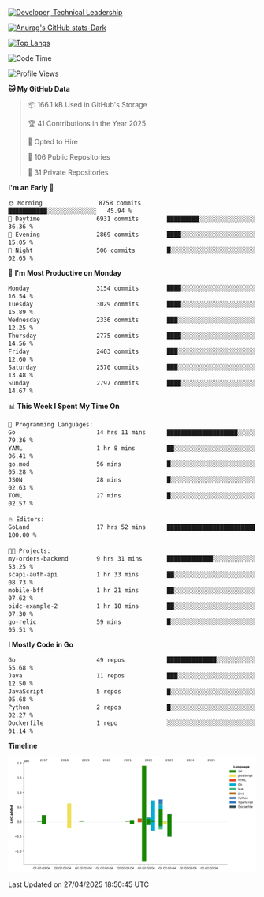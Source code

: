 <div>
  <a href="https://www.linkedin.com/in/arielpineiro/" target="_blank" rel="nofollow noopener noreferrer">
    <img src="https://img.shields.io/badge/-LinkedIn-%230077B5?style=for-the-badge&logo=linkedin&logoColor=white" alt="Developer, Technical Leadership" title="Ariel Piñeiro">
  </a>
</div>

[![Anurag's GitHub stats-Dark](https://github-readme-stats.vercel.app/api?username=arielsrv&show_icons=true&theme=dark#gh-dark-mode-only)](https://github.com/anuraghazra/github-readme-stats#gh-dark-mode-only)

[![Top Langs](https://github-readme-stats.vercel.app/api/top-langs/?username=arielsrv&layout=compact&langs_count=10&theme=dark#gh-dark-mode-only)](https://github.com/anuraghazra/github-readme-stats&theme=dark#gh-dark-mode-only)

<!--START_SECTION:waka-->
![Code Time](http://img.shields.io/badge/Code%20Time-1%2C227%20hrs-blue)

![Profile Views](http://img.shields.io/badge/Profile%20Views-1-blue)

**🐱 My GitHub Data** 

> 📦 166.1 kB Used in GitHub's Storage 
 > 
> 🏆 41 Contributions in the Year 2025
 > 
> 💼 Opted to Hire
 > 
> 📜 106 Public Repositories 
 > 
> 🔑 31 Private Repositories 
 > 
**I'm an Early 🐤** 

```text
🌞 Morning                8758 commits        ███████████░░░░░░░░░░░░░░   45.94 % 
🌆 Daytime                6931 commits        █████████░░░░░░░░░░░░░░░░   36.36 % 
🌃 Evening                2869 commits        ████░░░░░░░░░░░░░░░░░░░░░   15.05 % 
🌙 Night                  506 commits         █░░░░░░░░░░░░░░░░░░░░░░░░   02.65 % 
```
📅 **I'm Most Productive on Monday** 

```text
Monday                   3154 commits        ████░░░░░░░░░░░░░░░░░░░░░   16.54 % 
Tuesday                  3029 commits        ████░░░░░░░░░░░░░░░░░░░░░   15.89 % 
Wednesday                2336 commits        ███░░░░░░░░░░░░░░░░░░░░░░   12.25 % 
Thursday                 2775 commits        ████░░░░░░░░░░░░░░░░░░░░░   14.56 % 
Friday                   2403 commits        ███░░░░░░░░░░░░░░░░░░░░░░   12.60 % 
Saturday                 2570 commits        ███░░░░░░░░░░░░░░░░░░░░░░   13.48 % 
Sunday                   2797 commits        ████░░░░░░░░░░░░░░░░░░░░░   14.67 % 
```


📊 **This Week I Spent My Time On** 

```text
💬 Programming Languages: 
Go                       14 hrs 11 mins      ████████████████████░░░░░   79.36 % 
YAML                     1 hr 8 mins         ██░░░░░░░░░░░░░░░░░░░░░░░   06.41 % 
go.mod                   56 mins             █░░░░░░░░░░░░░░░░░░░░░░░░   05.28 % 
JSON                     28 mins             █░░░░░░░░░░░░░░░░░░░░░░░░   02.63 % 
TOML                     27 mins             █░░░░░░░░░░░░░░░░░░░░░░░░   02.57 % 

🔥 Editors: 
GoLand                   17 hrs 52 mins      █████████████████████████   100.00 % 

🐱‍💻 Projects: 
my-orders-backend        9 hrs 31 mins       █████████████░░░░░░░░░░░░   53.25 % 
scapi-auth-api           1 hr 33 mins        ██░░░░░░░░░░░░░░░░░░░░░░░   08.73 % 
mobile-bff               1 hr 21 mins        ██░░░░░░░░░░░░░░░░░░░░░░░   07.62 % 
oidc-example-2           1 hr 18 mins        ██░░░░░░░░░░░░░░░░░░░░░░░   07.30 % 
go-relic                 59 mins             █░░░░░░░░░░░░░░░░░░░░░░░░   05.51 % 
```

**I Mostly Code in Go** 

```text
Go                       49 repos            ██████████████░░░░░░░░░░░   55.68 % 
Java                     11 repos            ███░░░░░░░░░░░░░░░░░░░░░░   12.50 % 
JavaScript               5 repos             █░░░░░░░░░░░░░░░░░░░░░░░░   05.68 % 
Python                   2 repos             █░░░░░░░░░░░░░░░░░░░░░░░░   02.27 % 
Dockerfile               1 repo              ░░░░░░░░░░░░░░░░░░░░░░░░░   01.14 % 
```



**Timeline**

![Lines of Code chart](https://raw.githubusercontent.com/arielsrv/arielsrv/main/assets/bar_graph.png)


 Last Updated on 27/04/2025 18:50:45 UTC
<!--END_SECTION:waka-->
